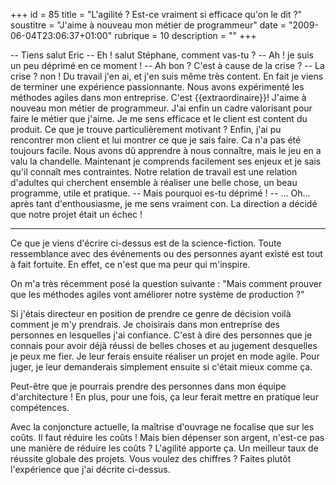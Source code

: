 +++
id = 85
title = "L'agilité ? Est-ce vraiment si efficace qu'on le dit ?"
soustitre = "J'aime à nouveau mon métier de programmeur"
date = "2009-06-04T23:06:37+01:00"
rubrique = 10
description = ""
+++

<div class="chapo"></div>
-- Tiens salut Eric
-- Eh ! salut Stéphane, comment vas-tu ?
-- Ah ! je suis un peu déprimé en ce moment !
-- Ah bon ? C'est à cause de la crise ?
-- La crise ? non ! Du travail j'en ai, et j'en suis même très content. En fait je viens de terminer une expérience passionnante. Nous avons expérimenté les méthodes agiles dans mon entreprise. C'est {{extraordinaire}}! J'aime à nouveau mon métier de programmeur. J'ai enfin un cadre valorisant pour faire le métier que j'aime. Je me sens efficace et le client est content du produit.
Ce que je trouve particulièrement motivant ? Enfin, j'ai pu rencontrer mon client et lui montrer ce que je sais faire. Ca n'a pas été toujours facile. Nous avons dû apprendre à nous connaître, mais le jeu en a valu la chandelle. Maintenant je comprends facilement ses enjeux et je sais qu'il connaît mes contraintes. Notre relation de travail est une relation d'adultes qui cherchent ensemble à réaliser une belle chose, un beau programme, utile et pratique. 
-- Mais pourquoi es-tu déprimé !
-- ... Oh... après tant d'enthousiasme, je me sens vraiment con. La direction a décidé que notre projet était un échec !

----

Ce que je viens d'écrire ci-dessus est de la science-fiction. Toute ressemblance avec des événements ou des personnes ayant existé est tout à fait fortuite. En effet, ce n'est que ma peur qui m'inspire. 

On m'a très récemment posé la question suivante :
"Mais comment prouver que les méthodes agiles vont améliorer notre système de production ?"

Si j'étais directeur en position de prendre ce genre de décision voilà comment je m'y prendrais. Je choisirais dans mon entreprise des personnes en lesquelles j'ai confiance. C'est à dire des personnes que je connais pour avoir déjà réussi de belles choses et au jugement desquelles je peux me fier. Je leur ferais ensuite réaliser un projet en mode agile. Pour juger, je leur demanderais simplement ensuite si c'était mieux comme ça.

Peut-être que je pourrais prendre des personnes dans mon équipe d'architecture ! En plus, pour une fois, ça leur ferait mettre en pratique leur compétences.

Avec la conjoncture actuelle, la maîtrise d'ouvrage ne focalise que sur les coûts. Il faut réduire les coûts ! Mais bien dépenser son argent, n'est-ce pas une manière de réduire les coûts ? L'agilité apporte ça. Un meilleur taux de réussite globale des projets. Vous voulez des chiffres ? Faites plutôt l'expérience que j'ai décrite ci-dessus.